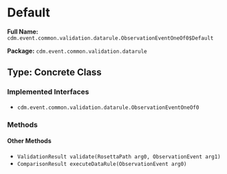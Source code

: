 # Default

**Full Name:** `cdm.event.common.validation.datarule.ObservationEventOneOf0$Default`

**Package:** `cdm.event.common.validation.datarule`

## Type: Concrete Class

### Implemented Interfaces

- `cdm.event.common.validation.datarule.ObservationEventOneOf0`

### Methods

#### Other Methods

- `ValidationResult validate(RosettaPath arg0, ObservationEvent arg1)`
- `ComparisonResult executeDataRule(ObservationEvent arg0)`

